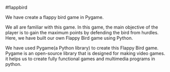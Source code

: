 #flappbird

We have create a flappy bird game in Pygame.

We all are familiar with this game. In this game, the main objective of the player is to gain the maximum points by defending the bird from hurdles. Here, we have built our own Flappy Bird game using Python.

We have used Pygame(a Python library) to create this Flappy Bird game. Pygame is an open-source library that is designed for making video games. it helps us to create fully functional games and multimedia programs in python.

